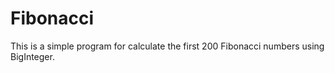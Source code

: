 # Fibonacci
This is a simple program for calculate the first 200 Fibonacci numbers using BigInteger.
